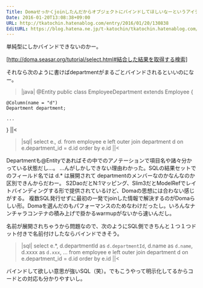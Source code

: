 ```yaml
---
Title: Domaせっかくjoinしたんだからオブジェクトにバインドしてほしいなーというアイデア
Date: 2016-01-20T13:08:38+09:00
URL: http://tkatochin.hatenablog.com/entry/2016/01/20/130838
EditURL: https://blog.hatena.ne.jp/t-katochin/tkatochin.hatenablog.com/atom/entry/6653586347153764499
---
```


単純型にしかバインドできないのかー。

[http://doma.seasar.org/tutorial/select.html#結合した結果を取得する検索]

それなら次のように書けばdepartmentがまるごとバインドされるといいのになー。


>|java|
@Entity
public class EmployeeDepartment extends Employee {

    @Column(name = "d")
    Department department;

    ...

}
||<

>|sql|
select
  e.*,
  d.*
from 
  employee e 
left outer join 
  department d 
on 
  e.department_id = d.id 
order by 
  e.id
||<

Departmentも@Entityであればその中でのアノテーションで項目名や諸々分かっている状態だし…。
…んがしかしできない理由わかった。SQLの結果セットでのフィールド名では d.* は展開されて departmentのメンバーなのかなんなのか区別できんからだわー。
S2DaoだとN:1マッピング、Slim3だとModelRefでレイトバインディングする形で提供されているけど、Domaの思想には合わない感じがする。
複数SQL発行せずに最初の一発でjoinした情報で解決するのがDomaらしい形。Domaを選んだのもパフォーマンスのためなわけだったし。いろんなナンチャラコンテナの積み上げで掛かるwarmupがないから速いんだし。

名前が展開されちゃうから問題なので、次のようにSQL側できちんと１つ１つドット付きで名前付けしたならバインドできそう。

>|sql|
select
  e.*,
  d.departmentId as `d.departmentId`,
  d.name as `d.name`,
  d.xxxx as `d.xxx`, ...
from 
  employee e 
left outer join 
  department d 
on 
  e.department_id = d.id 
order by 
  e.id
||<

バインドして欲しい意思が強いSQL（笑）。でもこうやって明示化してるからコードとの対応も分かりやすいし。
